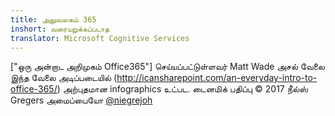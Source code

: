 ```yaml
---
title: அலுவலகம் 365
inshort: வரையறுக்கப்படாத
translator: Microsoft Cognitive Services
---
```



["ஒரு அன்றாட அறிமுகம் Office365"] செய்யப்பட்டுள்ளவர் Matt Wade அசல் வேலை இந்த வேலை அடிப்படையில் (http://icansharepoint.com/an-everyday-intro-to-office-365/) அற்புதமான infographics உட்பட. டைனமிக் பதிப்பு © 2017 நீல்ஸ் Gregers அமைப்பையோ [@niegrejoh](https://twitter.com/niegrejoh)

